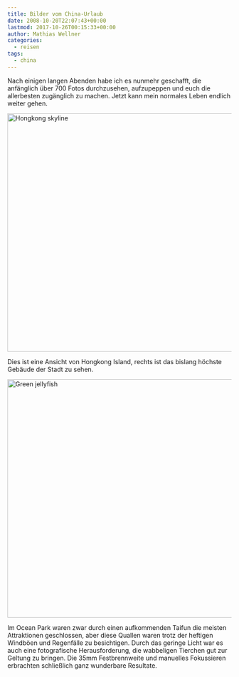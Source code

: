 ```yaml
---
title: Bilder vom China-Urlaub
date: 2008-10-20T22:07:43+00:00
lastmod: 2017-10-26T00:15:33+00:00
author: Mathias Wellner
categories:
  - reisen
tags:
  - china
---
```

Nach einigen langen Abenden habe ich es nunmehr geschafft, die anfänglich über 700 Fotos durchzusehen, aufzupeppen und euch die allerbesten zugänglich zu machen. Jetzt kann mein normales Leben endlich weiter gehen.

<a data-flickr-embed="true"  href="https://www.flickr.com/photos/mwellner/2952681526/" title="Hongkong skyline"><img src="https://c1.staticflickr.com/4/3274/2952681526_30f8bcb6ee_o.jpg" width="800" height="535" alt="Hongkong skyline"></a><script async src="//embedr.flickr.com/assets/client-code.js" charset="utf-8"></script>

Dies ist eine Ansicht von Hongkong Island, rechts ist das bislang höchste Gebäude der Stadt zu sehen.

<a data-flickr-embed="true"  href="https://www.flickr.com/photos/mwellner/2958563413/" title="Green jellyfish"><img src="https://c1.staticflickr.com/4/3033/2958563413_93fd0d020b_o.jpg" width="800" height="535" alt="Green jellyfish"></a><script async src="//embedr.flickr.com/assets/client-code.js" charset="utf-8"></script>

Im Ocean Park waren zwar durch einen aufkommenden Taifun die meisten Attraktionen geschlossen, aber diese Quallen waren trotz der heftigen Windböen und Regenfälle zu besichtigen. Durch das geringe Licht war es auch eine fotografische Herausforderung, die wabbeligen Tierchen gut zur Geltung zu bringen. Die 35mm Festbrennweite und manuelles Fokussieren erbrachten schließlich ganz wunderbare Resultate.